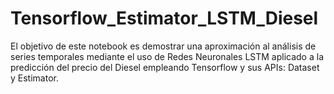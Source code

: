 # Tensorflow_Estimator_LSTM_Diesel
El objetivo de este notebook es demostrar una aproximación al análisis de series temporales mediante el uso de Redes Neuronales LSTM aplicado a la predicción del precio del Diesel empleando Tensorflow y sus APIs: Dataset y Estimator.
